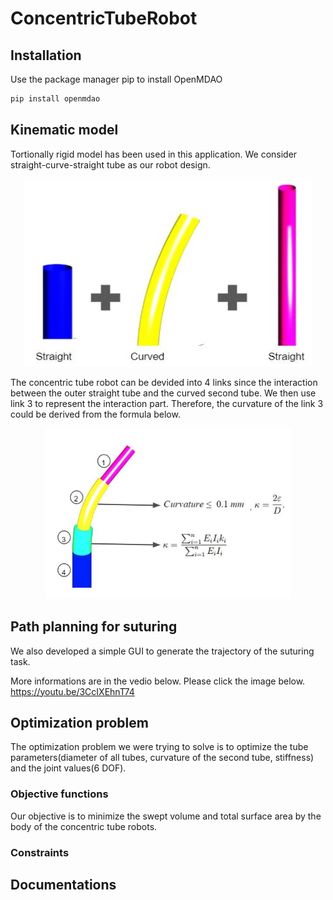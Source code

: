 # ConcentricTubeRobot

## Installation
Use the package manager pip to install OpenMDAO
```bash
pip install openmdao
```
## Kinematic model
Tortionally rigid model has been used in this application. We consider straight-curve-straight tube as our robot design.
<p align="center">
  <img width="460" height="300" src="https://github.com/FredLin0421/CTR/blob/ctr_opt_all/Pics/Tubes.JPG">
</p>
The concentric tube robot can be devided into 4 links since the interaction between the outer straight tube and the curved second tube. We then use link 3 to represent the interaction part. Therefore, the curvature of the link 3 could be derived from the formula below.

<p align="center">
   <img src="https://github.com/FredLin0421/ConcentricTubeRobot/blob/master/images/Screen%20Shot%202020-01-13%20at%208.24.47%20PM.png" width="393" height="273" /> 
</p>

## Path planning for suturing
We also developed a simple GUI to generate the trajectory of the suturing task. 

More informations are in the vedio below. Please click the image below.
https://youtu.be/3CcIXEhnT74


## Optimization problem
The optimization problem we were trying to solve is to optimize the tube parameters(diameter of all tubes, curvature of the second tube, stiffness) and the joint values(6 DOF).


### Objective functions
Our objective is to minimize the swept volume and total surface area by the body of the concentric tube robots. 

### Constraints


## Documentations
